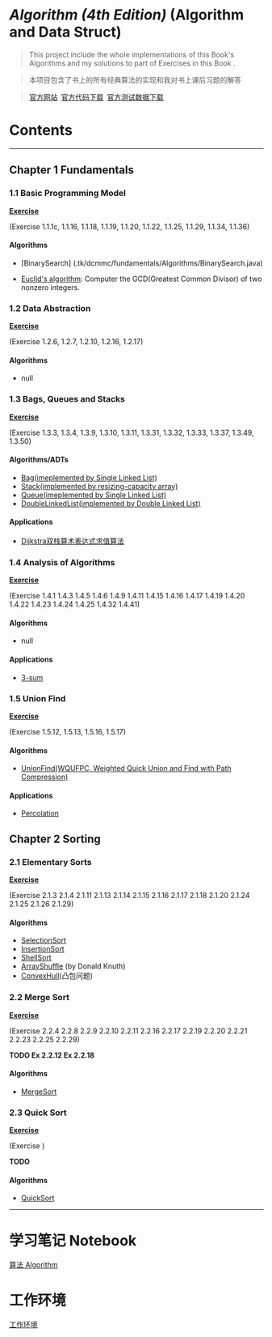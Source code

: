 # *Algorithm (4th Edition)* (Algorithm and Data Struct)

> This project include the whole implementations of this Book's Algorithms and my solutions to part of Exercises in this Book .

> 本项目包含了书上的所有经典算法的实现和我对书上课后习题的解答

>[官方网站](http://algs4.cs.princeton.edu/home/)&ensp;[官方代码下载](http://algs4.cs.princeton.edu/code/algs4.jar)&ensp;[官方测试数据下载](http://algs4.cs.princeton.edu/code/algs4-data.zip)

# Contents
---

## Chapter 1 Fundamentals

### 1.1 Basic Programming Model

[**Exercise**](./tk/dcmmc/fundamentals/Exercises/BasicProgModel.java)

(Exercise 1.1.1c, 1.1.16, 1.1.18, 1.1.19, 1.1.20, 1.1.22, 1.1.25, 1.1.29, 1.1.34, 1.1.36)

#### Algorithms

* [BinarySearch] (.tk/dcmmc/fundamentals/Algorithms/BinarySearch.java)

* [Euclid's algorithm](./tk/dcmmc/fundamentals/Algorithms/EuclidGCD.java): Computer the GCD(Greatest Common Divisor) of two nonzero integers.

### 1.2 Data Abstraction

[**Exercise**](./tk/dcmmc/fundamentals/Exercises/DataAbstraction.java)

(Exercise 1.2.6, 1.2.7, 1.2.10, 1.2.16, 1.2.17)

#### Algorithms

* null

### 1.3 Bags, Queues and Stacks

[**Exercise**](./tk/dcmmc/fundamentals/Exercises/BagsQueuesStacks.java)

(Exercise 1.3.3, 1.3.4, 1.3.9, 1.3.10, 1.3.11, 1.3.31, 1.3.32, 1.3.33, 1.3.37, 1.3.49, 1.3.50)

#### Algorithms/ADTs

* [Bag(imeplemented by Single Linked List)](./tk/dcmmc/fundamentals/Algorithms/Bag.java)
* [Stack(implemented by resizing-capacity array)](./tk/dcmmc/fundamentals/Algorithms/Stack.java)
* [Queue(imeplemented by Single Linked List)](./tk/dcmmc/fundamentals/Algorithms/Queue.java)
* [DoubleLinkedList(implemented by Double Linked List)](./tk/dcmmc/fundamentals/Algorithms/DoubleLinkedList.java)

#### Applications 

* [Dijkstra双栈算术表达式求值算法](./tk/dcmmc/fundamentals/Algorithms/Stack.java)

### 1.4 Analysis of Algorithms

[**Exercise**](./tk/dcmmc/fundamentals/Exercises/AnalysisOfAlgorithms.java)

(Exercise 1.4.1 1.4.3 1.4.5 1.4.6 1.4.9 1.4.11 1.4.15 1.4.16 1.4.17 1.4.19 1.4.20 1.4.22 1.4.23 1.4.24 1.4.25 1.4.32 1.4.41)

#### Algorithms

* null

#### Applications

* [3-sum](./tk/dcmmc/fundamentals/Exercises/AnalysisOfAlgorithms.java)

### 1.5 Union Find

[**Exercise**](./tk/dcmmc/fundamentals/Exercises/UnionFindEx.java)

(Exercise 1.5.12, 1.5.13, 1.5.16, 1.5.17)

#### Algorithms

* [UnionFind(WQUFPC, Weighted Quick Union and Find with Path Compression)](./tk/dcmmc/fundamentals/Algorithms/UnionFind.java)

#### Applications

* [Percolation](./tk/dcmmc/fundamentals/Algorithms/Percolation.java)

## Chapter 2 Sorting

### 2.1 Elementary Sorts

[**Exercise**](./tk/dcmmc/sorting/Exercises/ElementarySort.java)

(Exercise 2.1.3 2.1.4 2.1.11 2.1.13 2.1.14 2.1.15 2.1.16 2.1.17 2.1.18 2.1.20 2.1.24 2.1.25 2.1.26 2.1.29)

#### Algorithms

* [SelectionSort](./tk/dcmmc/sorting/Algorithms/SelectionSort.java)
* [InsertionSort](./tk/dcmmc/sorting/Algorithms/InsertionSort.java)
* [ShellSort](./tk/dcmmc/sorting/Algorithms/ShellSort.java)
* [ArrayShuffle](./tk/dcmmc/sorting/Algorithms/ArrayShuffle.java) (by Donald Knuth)
* [ConvexHull](./tk/dcmmc/sorting/Algorithms/ConvexHull.java)(凸包问题)

### 2.2 Merge Sort

[**Exercise**](./tk/dcmmc/sorting/Exercises/Mergesort.java)

(Exercise 2.2.4 2.2.8 2.2.9 2.2.10 2.2.11 2.2.16 2.2.17 2.2.19 2.2.20 2.2.21 2.2.23 2.2.25 2.2.29)

**TODO Ex 2.2.12 Ex 2.2.18**

#### Algorithms

* [MergeSort](./tk/dcmmc/sorting/Algorithms/MergeSort.java)

### 2.3 Quick Sort

[**Exercise**](./tk/dcmmc/sorting/Exercises/QuicksortEx.java)

(Exercise )

**TODO**

#### Algorithms

* [QuickSort](./tk/dcmmc/sorting/Algorithms/QuickSort.java)

---

# 学习笔记 Notebook

[算法 Algorithm](https://github.com/DCMMC/Markdown_Notes/blob/master/%E7%AE%97%E6%B3%95%20Algorithm.md)

# 工作环境

[工作环境](https://github.com/DCMMC/Java/blob/master/README.md)

